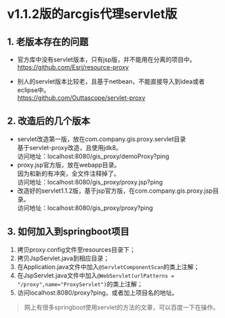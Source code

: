 # v1.1.2版的arcgis代理servlet版
## 1. 老版本存在的问题
- 官方库中没有servlet版本，只有jsp版，并不能用在分离的项目中。   
https://github.com/Esri/resource-proxy

- 别人的servlet版本比较老，且基于netbean，不能直接导入到idea或者eclipse中。     
https://github.com/Outtascope/servlet-proxy

## 2. 改造后的几个版本
- servlet改造第一版，放在com.company.gis.proxy.servlet目录     
    基于servlet-proxy改造，且使用jdk8。   
    访问地址：localhost:8080/gis_proxy/demoProxy?ping
- proxy.jsp官方版，放在webapp目录。    
    因为和新的有冲突，全文件注释掉了。   
    访问地址：localhost:8080/gis_proxy/proxy.jsp?ping
- 改造好的servlet1.1.2版，基于jsp官方版，在com.company.gis.proxy.jsp目录。     
    访问地址：localhost:8080/gis_proxy/proxy?ping  

## 3. 如何加入到springboot项目
1. 拷贝proxy.config文件至resources目录下；
2. 拷贝JspServlet.java到相应目录；
2. 在Application.java文件中加入`@ServletComponentScan`的类上注解；
3. 在JspServlet.java文件中加入`@WebServlet(urlPatterns = "/proxy",name="ProxyServlet")`的类上注解；
4. 访问localhost:8080/proxy?ping，或者加上项目名的地址。
> 网上有很多springboot使用servlet的方法的文章，可以百度一下在操作。  